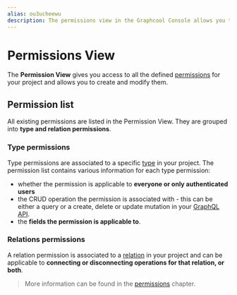 ```yaml
---
alias: ou3ucheewu
description: The permissions view in the Graphcool Console allows you to manage permissions for your Graphcool project to secure data and data access.
---
```


# Permissions View

The **Permission View** gives you access to all the defined [permissions](!alias-iegoo0heez) for your project and allows you to create and modify them.

## Permission list

All existing permissions are listed in the Permission View. They are grouped into **type and relation permissions**.

### Type permissions

Type permissions are associated to a specific [type](!alias-ij2choozae) in your project. The permission list contains various information for each type permission:

* whether the permission is applicable to **everyone or only authenticated users**
* the CRUD operation the permission is associated with - this can be either a query or a create, delete or update mutation in your [GraphQL API](!alias-heshoov3ai).
* the **fields the permission is applicable to**.

### Relations permissions

A relation permission is associated to a [relation](!alias-goh5uthoc1) in your project and can be applicable to **connecting or disconnecting operations for that relation, or both**.

> More information can be found in the [permissions](!alias-iegoo0heez) chapter.
